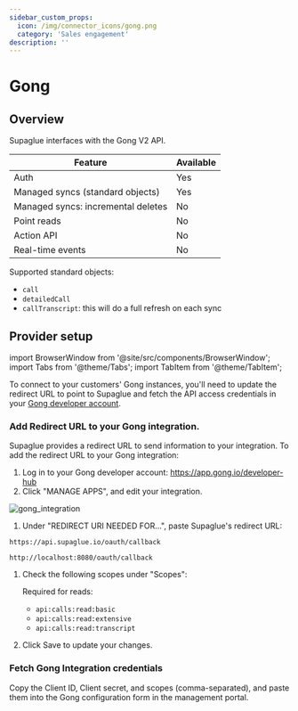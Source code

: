 ```yaml
---
sidebar_custom_props:
  icon: /img/connector_icons/gong.png
  category: 'Sales engagement'
description: ''
---
```


# Gong

## Overview

Supaglue interfaces with the Gong V2 API.

| Feature                            | Available |
| ---------------------------------- | --------- |
| Auth                               | Yes       |
| Managed syncs (standard objects)   | Yes       |
| Managed syncs: incremental deletes | No        |
| Point reads                        | No        |
| Action API                         | No        |
| Real-time events                   | No        |

Supported standard objects:

- `call`
- `detailedCall`
- `callTranscript`: this will do a full refresh on each sync

## Provider setup

import BrowserWindow from '@site/src/components/BrowserWindow';
import Tabs from '@theme/Tabs';
import TabItem from '@theme/TabItem';

To connect to your customers' Gong instances, you'll need to update the redirect URL to point to Supaglue and fetch the API access credentials in your [Gong developer account](https://app.gong.io/developer-hub).

### Add Redirect URL to your Gong integration.

Supaglue provides a redirect URL to send information to your integration. To add the redirect URL to your Gong integration:

1. Log in to your Gong developer account: https://app.gong.io/developer-hub
1. Click "MANAGE APPS", and edit your integration.

  <BrowserWindow url="123456.app.gong.io/company/api-authentication?workspace-id=123456&company-id=123456">

  ![gong_integration](/img/gong_integration.png 'gong integration')

  </BrowserWindow>

1. Under "REDIRECT URI NEEDED FOR...", paste Supaglue's redirect URL:
  <Tabs>
  <TabItem value="supaglue-cloud" label="Supaglue Cloud" default>

  ```
  https://api.supaglue.io/oauth/callback
  ```

  </TabItem>
  <TabItem value="localhost" label="Localhost">

  ```
  http://localhost:8080/oauth/callback
  ```
  </TabItem>
  </Tabs>

1. Check the following scopes under "Scopes":

    Required for reads:

    - `api:calls:read:basic`
    - `api:calls:read:extensive`
    - `api:calls:read:transcript`

1. Click Save to update your changes.

### Fetch Gong Integration credentials

Copy the Client ID, Client secret, and scopes (comma-separated), and paste them into the Gong configuration form in the management portal.
